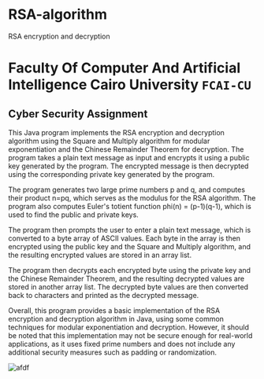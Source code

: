 # RSA-algorithm
RSA encryption and decryption 

# Faculty Of Computer And Artificial Intelligence Cairo University `FCAI-CU`

## 		Cyber Security Assignment


This Java program implements the RSA encryption and decryption algorithm using the Square and Multiply algorithm for modular exponentiation and the Chinese Remainder Theorem for decryption. The program takes a plain text message as input and encrypts it using a public key generated by the program. The encrypted message is then decrypted using the corresponding private key generated by the program.

The program generates two large prime numbers p and q, and computes their product n=pq, which serves as the modulus for the RSA algorithm. The program also computes Euler's totient function phi(n) = (p-1)(q-1), which is used to find the public and private keys.

The program then prompts the user to enter a plain text message, which is converted to a byte array of ASCII values. Each byte in the array is then encrypted using the public key and the Square and Multiply algorithm, and the resulting encrypted values are stored in an array list.

The program then decrypts each encrypted byte using the private key and the Chinese Remainder Theorem, and the resulting decrypted values are stored in another array list. The decrypted byte values are then converted back to characters and printed as the decrypted message.

Overall, this program provides a basic implementation of the RSA encryption and decryption algorithm in Java, using some common techniques for modular exponentiation and decryption. However, it should be noted that this implementation may not be secure enough for real-world applications, as it uses fixed prime numbers and does not include any additional security measures such as padding or randomization.


![afdf](https://www.google.com/url?sa=i&url=https%3A%2F%2Fwww.javatpoint.com%2Frsa-encryption-algorithm&psig=AOvVaw1f0LmOM5BDMP-Kkb-SMEih&ust=1677796364597000&source=images&cd=vfe&ved=0CBAQjRxqFwoTCKCDsq7lu_0CFQAAAAAdAAAAABAO)
